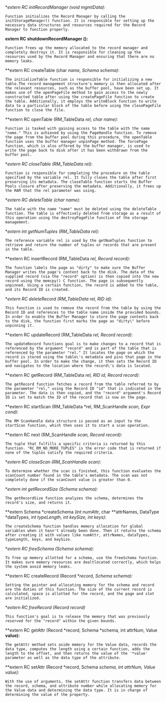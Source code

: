 

**extern RC initRecordManager (void *mgmtData):**

    Function initializes the Record Manager by calling the initStorageManager() function. It is responsible for setting up the necessary data structures and resources required for the Record Manager to function properly.

**extern RC shutdownRecordManager ():**

    Function frees up the memory allocated to the record manager and completely destroys it. It is responsible for cleaning up the resources used by the Record Manager and ensuring that there are no memory leaks.

**extern RC createTable (char *name, Schema *schema):**

    The initializeTable function is responsible for initializing a new table.The record management structure's memory is then allocated after the relevant resources, such as the buffer pool, have been set up. It makes use of the openPageFile method to gain access to the newly constructed table after using the createPageFile function to create the table. Additionally, it employs the writeBlock function to write data to a particular block of the table before using the closePageFile function to close the file.  

**extern RC openTable (RM_TableData *rel, char *name):**
    
    Function is tasked with gaining access to the table with the name "name." This is achieved by using the PageHandle function. To remove the page from the buffer pool during this procedure, the openTable function uses the buffer manager unpinPage method. The forcePage function, which is also offered by the buffer manager, is used to write the page back to disk after it has been withdrawn from the buffer pool.  

**extern RC closeTable (RM_TableData *rel):**

    Function is responsible for completing the procedure on the table specified by the variable rel. It fully closes the table after first preserving its metadata. The closeTable function starts the Buffer Pools closure after preserving the metadata. Additionally, it frees up the RAM that the rel parameter was using.
        
**extern RC deleteTable (char *name):**

    The table with the name "name" must be deleted using the deleteTable function. The table is effectively deleted from storage as a result of this operation using the destroyPageFile function of the storage management.    

**extern int getNumTuples (RM_TableData *rel):** 

    The reference variable rel is used by the getNumTuples function to retrieve and return the number of tuples or records that are present in the table.

**extern RC insertRecord (RM_TableData *rel, Record *record):**

    The function labels the page as "dirty" to make sure the Buffer Manager writes the page's content back to the disk. The data of the supplied record (via the "record" option) is then copied into the new record using the memcpy() C function. The page is subsequently unpinned. Using a certain function, the record is added to the table, and its Record ID is created.

**extern RC deleteRecord (RM_TableData *rel, RID id):**

    This function is used to remove the record from the table by using the Record ID and references to the table name inside the provided bounds. In order to enable the Buffer Manager to store the page contents back to the disk, the function first marks the page as "dirty\" before unpinning it.

**extern RC updateRecord (RM_TableData *rel, Record *record):**

    The updateRecord functions goal is to make changes to a record that is referenced by the argument "record" and is part of the table that is referenced by the parameter "rel." It locates the page on which the record is stored using the table\'s metadata and pins that page in the buffer pool. In order to make the change, it then sets the Record ID and navigates to the location where the record\'s data is located.

**extern RC getRecord (RM_TableData *rel, RID id, Record *record):**

    The getRecord function fetches a record from the table referred to by the parameter "rel," using the Record ID "id" that is indicated in the parameter. The data is then copied, and the "record" argument's Record ID is set to match the ID of the record that is now on the page.

**extern RC startScan (RM_TableData *rel, RM_ScanHandle *scan, Expr *cond):**

    The RM ScanHandle data structure is passed as an input to the startScan function, which then uses it to start a scan operation.

**extern RC next (RM_ScanHandle *scan, Record *record):**

    The tuple that fulfills a specific criteria is returned by this function. "RC_RM_NO_MORE_TUPLES" is the error code that is returned if none of the tuples satisfy the required criteria.

**extern RC closeScan (RM_ScanHandle *scan):**

    To determine whether the scan is finished, this function evaluates the scanCount number found in the table's metadata. The scan was not completely done if the scanCount value is greater than 0.

**extern int getRecordSize (Schema *schema):**

    The getRecordSize function analyzes the schema, determines the record's size, and returns it.

**extern Schema *createSchema (int numAttr, char **attrNames, DataType *dataTypes, int *typeLength, int keySize, int *keys):**

    The createSchema function handles memory allocation for global variables when it hasn't already been done. Then it returns the schema after creating it with values like numAttr, attrNames, dataTypes, typeLength, keys, and keySize.

**extern RC freeSchema (Schema *schema):**

    To free up memory allotted for a schema, use the freeSchema function. It makes sure memory resources are dealtlocated correctly, which helps the system avoid memory leaks.

**extern RC createRecord (Record **record, Schema *schema):**

    Setting the pointer and allocating memory for the schema and record are the duties of this function. The size of the current record is calculated, space is allotted for the record, and the page and slot are initialized.

**extern RC freeRecord (Record *record)**

    This function's goal is to release the memory that was previously reserved for the "record" within the given bounds.

**extern RC getAttr (Record *record, Schema *schema, int attrNum, Value **value):**

    The getAttr method sets aside memory for the Value data, records the data type, computes the length using a certain function, adds the length to the offset, and then returns the value of the '*value' parameter as well as the data type of the attribute.

**extern RC setAttr (Record *record, Schema *schema, int attrNum, Value *value):**

    With the use of arguments, the setAttr function transfers data between the record, schema, and attribute number while allocating memory for the Value data and determining the data type. It is in charge of determining the value of the property.
